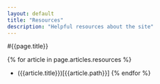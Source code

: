 ```yaml
---
layout: default
title: "Resources"
description: "Helpful resources about the site"
---
```

#{{page.title}}

{% for article in page.articles.resources %}
*  ({{article.title}})[{{article.path}}]
{% endfor %}